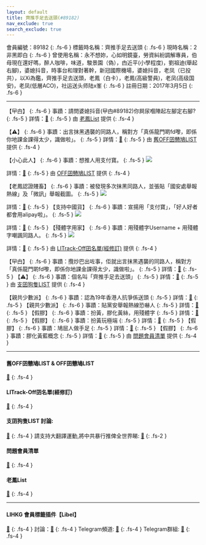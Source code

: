 ```yaml
---
layout: default
title: 齊推手足去送頭(#89182)
nav_exclude: true
search_exclude: true
---
```


會員編號：89182
{: .fs-6 }
標籤時名稱：齊推手足去送頭
{: .fs-6 }
現時名稱：2非黑即白
{: .fs-6 }
曾使用名稱：永不想妳，心如明鏡臺，勞資糾紛調解專員，伯母現在還好嗎，醉人咖啡，味道，駿景園（偽），甴近平(小學程度)，劉祖迪(舉起右腳)，婆媳抖音，時事台和理對著幹，新冠國際機場，婆媳抖音，老凤（已投共），以Xi為鑑，齊推手足去送頭，老鳳（白卡），老鳳(高級警員)，老凤(高级国安)，老凤(低層ACO)，社运送头师陆x峯
{: .fs-6 }
註冊日期：2017年3月5日
{: .fs-6 }

---

<div class="code-example" markdown="1">

【曱甴】
{: .fs-6 }
事蹟：請問婆媳抖音(曱甴#89182)你屙尿嗰陣起左腳定右腳?
{: .fs-5 }
詳情：[🔗](https://lih.kg/2275271)
{: .fs-5 }
由 [老鳳List](#老鳳list) 提供
{: .fs-4 }

</div>
<div class="code-example" markdown="1">

【⚠️】
{: .fs-6 }
事蹟：出言抹黑遇襲的同路人，稱對方「真係龍門啲fd嚟，即係你地課金課得太少，識做啦」。
{: .fs-5 }
詳情：[🔗](https://lih.kg/azvbobV)
{: .fs-5 }
由 [舊OFF囝戇鳩LIST](#舊off囝戇鳩list--off囝戇鳩list) 提供
{: .fs-4 }

</div>
<div class="code-example" markdown="1">

【小心此人】
{: .fs-6 }
事蹟：想推人用支付寶。
{: .fs-5 }
![](https://filedn.eu/l9Hq1YKLkJ4m0VSXcdcfUaJ/LIHKG_on99/on9_jai/89182/89182.1_.png)


詳情：[🔗](https://lih.kg/aROAoqV)
{: .fs-5 }
由 [OFF囝戇鳩LIST](#舊off囝戇鳩list--off囝戇鳩list) 提供
{: .fs-4 }

</div>
<div class="code-example" markdown="1">

【老鳳認證賤畜】
{: .fs-6 }
事蹟：被發現多次抹黑同路人，並張貼「國安處舉報熱線」及「微訊」舉報截圖。
{: .fs-5 }
![](https://na.cx/i/q0Mwtg1.png)


詳情：[🔗](https://lih.kg/2275271)
{: .fs-5 }
【支持中國貨】
{: .fs-6 }
事蹟：宣揚用「支付寶」，「好人好者都會用alipay啦」。
{: .fs-5 }
![](https://filedn.eu/l9Hq1YKLkJ4m0VSXcdcfUaJ/LIHKG_on99/on9_jai/89182/89182.1_.png)


詳情：[🔗](https://lih.kg/aROAoqV)
{: .fs-5 }
【殘體字用家】
{: .fs-6 }
事蹟：用殘體字Username + 用殘體字嘲諷同路人。
{: .fs-5 }
![](https://na.cx/i/AWX9J52.png)


詳情：[🔗](https://lih.kg/hKjxeT)
{: .fs-5 }
由 [LITrack-Off囝名單(經修訂)](#litrack-off囝名單(經修訂)) 提供
{: .fs-4 }

</div>
<div class="code-example" markdown="1">

【曱甴】
{: .fs-6 }
事蹟：攬炒巴出咗事，佢就出言抹黑遇襲的同路人，稱對方「真係龍門啲fd嚟，即係你地課金課得太少，識做啦」。
{: .fs-5 }
詳情：[🔗](https://lih.kg/azvbobV)
{: .fs-5 }
【⚠️】
{: .fs-6 }
事蹟：個名叫「齊推手足去送頭」
{: .fs-5 }
詳情：[🔗](https://lih.kg/aPnoowV)
{: .fs-5 }
由 [支囝狗隻LIST](#支囝狗隻list-討論) 提供
{: .fs-4 }

</div>
<div class="code-example" markdown="1">

【親共少數派】
{: .fs-6 }
事蹟：認為19年香港人抗爭係送頭
{: .fs-5 }
詳情：[🔗](https://lih.kg/bjojDiV)
{: .fs-5 }
【親共少數派】
{: .fs-6 }
事蹟：貼黨安舉報熱線恐嚇人
{: .fs-5 }
詳情：[🔗](https://lih.kg/hOcsLT)
{: .fs-5 }
【假膠】
{: .fs-6 }
事蹟：扮黃，膠化黃絲，用殘體字
{: .fs-5 }
詳情：[🔗](https://lih.kg/aOsOvcV)
{: .fs-5 }
【假膠】
{: .fs-6 }
事蹟：扮黃玩極端
{: .fs-5 }
詳情：[🔗](https://lih.kg/hbnFqT)
{: .fs-5 }
【假膠】
{: .fs-6 }
事蹟：鳩屈人做手足
{: .fs-5 }
詳情：[🔗](https://lih.kg/hJiJhT)
{: .fs-5 }
【假膠】
{: .fs-6 }
事蹟：膠化黃藍概念
{: .fs-5 }
詳情：[🔗](https://lih.kg/txxixcX)
{: .fs-5 }
由 [問題會員清單](#問題會員清單) 提供
{: .fs-4 }

</div>

---

#### 舊OFF囝戇鳩LIST & OFF囝戇鳩LIST 
[🔗](https://bit.ly/lihkg_on9_list)
{: .fs-4 }
#### LITrack-Off囝名單(經修訂)
[🔗](http://tiny.cc/LITrack_GS)
{: .fs-4 }
#### 支囝狗隻LIST 討論: 
[🔗](https://lih.kg/2908480)
{: .fs-4 }
請支持大翻譯運動,將中共暴行推俾全世界睇: [🔗](https://twitter.com/tgtm_official)
{: .fs-2 }
#### 問題會員清單
[🔗](https://github.com/V4KFDgEw8T/rccnmlhnzv)
{: .fs-4 }
#### 老鳳List
[🔗](https://lihkg.com/thread/2808424)
{: .fs-4 }

---

#### LIHKG 會員標籤插件【Libel】
[🔗](https://kitce.github.io/libel)
{: .fs-4 }
討論：[🔗](https://lih.kg/2841778)
{: .fs-4 }
Telegram頻道: [🔗](https://t.me/LibelOfficialChannel)
{: .fs-4 }
Telegram群組: [🔗](https://t.me/LibelOfficialGroup)
{: .fs-4 }
